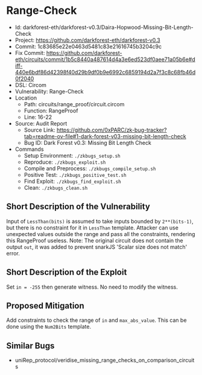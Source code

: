 # Range-Check

* Id: darkforest-eth/darkforest-v0.3/Daira-Hopwood-Missing-Bit-Length-Check
* Project: https://github.com/darkforest-eth/darkforest-v0.3
* Commit: 1c83685e22e0463d5481c83e21616745b3204c9c
* Fix Commit: https://github.com/darkforest-eth/circuits/commit/1b5c8440a487614d4a3e6ed523df0aee71a05b6e#diff-440e6bdf86d42398f40d29b9df0b9e6992c6859194d2a7f3c8c68fb46d0f2040
* DSL: Circom
* Vulnerability: Range-Check
* Location
  - Path: circuits/range_proof/circuit.circom
  - Function: RangeProof
  - Line: 16-22
* Source: Audit Report
  - Source Link: https://github.com/0xPARC/zk-bug-tracker?tab=readme-ov-file#1-dark-forest-v03-missing-bit-length-check
  - Bug ID: Dark Forest v0.3: Missing Bit Length Check
* Commands
  - Setup Environment: `./zkbugs_setup.sh`
  - Reproduce: `./zkbugs_exploit.sh`
  - Compile and Preprocess: `./zkbugs_compile_setup.sh`
  - Positive Test: `./zkbugs_positive_test.sh`
  - Find Exploit: `./zkbugs_find_exploit.sh`
  - Clean: `./zkbugs_clean.sh`

## Short Description of the Vulnerability

Input of `LessThan(bits)` is assumed to take inputs bounded by `2**(bits-1)`, but there is no constraint for it in `LessThan` template. Attacker can use unexpected values outside the range and pass all the constraints, rendering this RangeProof useless. Note: The original circuit does not contain the output `out`, it was added to prevent snarkJS 'Scalar size does not match' error.

## Short Description of the Exploit

Set `in = -255` then generate witness. No need to modify the witness.

## Proposed Mitigation

Add constraints to check the range of `in` and `max_abs_value`. This can be done using the `Num2Bits` template.

## Similar Bugs

* uniRep_protocol/veridise_missing_range_checks_on_comparison_circuits
